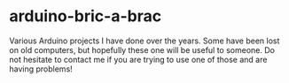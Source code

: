 # arduino-bric-a-brac
Various Arduino projects I have done over the years.
Some have been lost on old computers, but hopefully these one will be useful to someone.
Do not hesitate to contact me if you are trying to use one of those and are having problems!